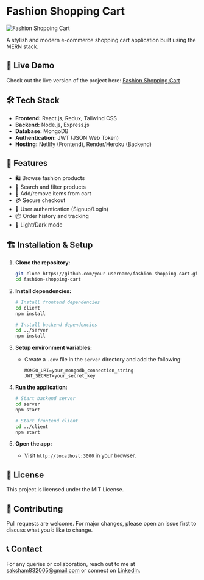 # Fashion Shopping Cart

![Fashion Shopping Cart](https://fashionshoppingcartt.netlify.app/)

A stylish and modern e-commerce shopping cart application built using the MERN stack.

## 🚀 Live Demo

Check out the live version of the project here: [Fashion Shopping Cart](https://fashionshoppingcartt.netlify.app/)

## 🛠 Tech Stack

- **Frontend:** React.js, Redux, Tailwind CSS
- **Backend:** Node.js, Express.js
- **Database:** MongoDB
- **Authentication:** JWT (JSON Web Token)
- **Hosting:** Netlify (Frontend), Render/Heroku (Backend)

## 📌 Features

- 🛍️ Browse fashion products
- 🔎 Search and filter products
- 🛒 Add/remove items from cart
- 💳 Secure checkout
- 👤 User authentication (Signup/Login)
- 📦 Order history and tracking
- 🌙 Light/Dark mode

## 🏗 Installation & Setup

1. **Clone the repository:**
   ```sh
   git clone https://github.com/your-username/fashion-shopping-cart.git
   cd fashion-shopping-cart
   ```

2. **Install dependencies:**
   ```sh
   # Install frontend dependencies
   cd client
   npm install

   # Install backend dependencies
   cd ../server
   npm install
   ```

3. **Setup environment variables:**
   - Create a `.env` file in the `server` directory and add the following:
     ```env
     MONGO_URI=your_mongodb_connection_string
     JWT_SECRET=your_secret_key
     ```

4. **Run the application:**
   ```sh
   # Start backend server
   cd server
   npm start
   
   # Start frontend client
   cd ../client
   npm start
   ```

5. **Open the app:**
   - Visit `http://localhost:3000` in your browser.

## 📜 License

This project is licensed under the MIT License.

## 🤝 Contributing
Pull requests are welcome. For major changes, please open an issue first to discuss what you’d like to change.

## 📞 Contact
For any queries or collaboration, reach out to me at saksham832005@gmail.com or connect on [LinkedIn](https://www.linkedin.com/in/saksham832005/).

